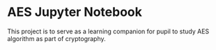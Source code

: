 # AES Jupyter Notebook
This project is to serve as a learning companion for pupil to study AES algorithm as part of cryptography.
